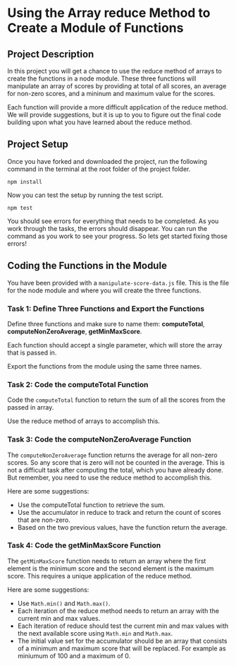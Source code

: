 # Using the Array reduce Method to Create a Module of Functions

## Project Description

In this project you will get a chance to use the reduce method of arrays to create the functions in a node module. These three functions will manipulate an array of scores by providing at total of all scores, an average for non-zero scores, and a mininum and maximum value for the scores. 

Each function will provide a more difficult application of the reduce method. We will provide suggestions, but it is up to you to figure out the final code building upon what you have learned about the reduce method.

## Project Setup

Once you have forked and downloaded the project, run the following command in the terminal at the root folder of the project folder.

```
npm install
```

Now you can test the setup by running the test script.

```
npm test
```

You should see errors for everything that needs to be completed. As you work through the tasks, the errors should disappear. You can run the command as you work to see your progress. So lets get started fixing those errors!

## Coding the Functions in the Module

You have been provided with a `manipulate-score-data.js` file. This is the file for the node module and where you will create the three functions.

### Task 1: Define Three Functions and Export the Functions

Define three functions and make sure to name them: **computeTotal**, **computeNonZeroAverage**, **getMinMaxScore**.

Each function should accept a single parameter, which will store the array that is passed in.

Export the functions from the module using the same three names.

### Task 2: Code the computeTotal Function

Code the `computeTotal` function to return the sum of all the scores from the passed in array.

Use the reduce method of arrays to accomplish this.

### Task 3: Code the computeNonZeroAverage Function

The `computeNonZeroAverage` function returns the average for all non-zero scores. So any score that is zero will not be counted in the average. This is not a difficult task after computing the total, which you have already done. But remember, you need to use the reduce method to accomplish this. 

Here are some suggestions:
* Use the computeTotal function to retrieve the sum.
* Use the accumulator in reduce to track and return the count of scores that are non-zero.
* Based on the two previous values, have the function return the average.

### Task 4: Code the getMinMaxScore Function

The `getMinMaxScore` function needs to return an array where the first element is the minimum score and the second element is the maximum score. This requires a unique application of the reduce method.

Here are some suggestions:
* Use `Math.min()` and `Math.max()`.
* Each iteration of the reduce method needs to return an array with the current min and max values.
* Each iteration of reduce should test the current min and max values with the next available score using `Math.min` and `Math.max`.
* The initial value set for the accumulator should be an array that consists of a minimum and maximum score that will be replaced. For example as miniumum of 100 and a maximum of 0.